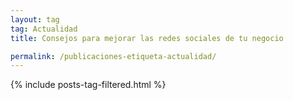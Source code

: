 ```yaml
---
layout: tag
tag: Actualidad
title: Consejos para mejorar las redes sociales de tu negocio

permalink: /publicaciones-etiqueta-actualidad/
---
```


{% include posts-tag-filtered.html %}